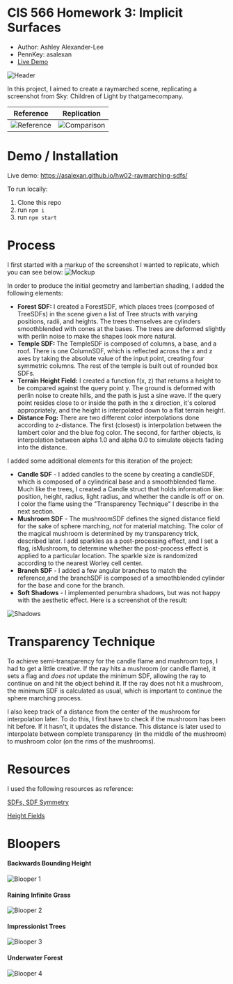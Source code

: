 # CIS 566 Homework 3: Implicit Surfaces

- Author: Ashley Alexander-Lee
- PennKey: asalexan
- [Live Demo](https://asalexan.github.io/hw03-advanced-raymarching/)


![Header](images/hw3_header1.gif)

In this project, I aimed to create a raymarched scene, replicating a screenshot from Sky: Children of Light by thatgamecompany.

| Reference | Replication |
| --------- | ----------- |
| ![Reference](images/sky_ref2.png) | ![Comparison](images/compare2.png) |

Demo / Installation
===================
Live demo: https://asalexan.github.io/hw02-raymarching-sdfs/

To run locally:
1. Clone this repo
2. run `npm i`
3. run `npm start`

Process
======
I first started with a markup of the screenshot I wanted to replicate, which you can see below:
![Mockup](images/sky_mockup.jpg)

In order to produce the initial geometry and lambertian shading, I added the following elements:
- **Forest SDF:** I created a ForestSDF, which places trees (composed of TreeSDFs) in the scene given a list of Tree structs with varying positions, radii, and heights. The trees themselves are cylinders smoothblended with cones at the bases. The trees are deformed slightly with perlin noise to make the shapes look more natural. 
- **Temple SDF:** The TempleSDF is composed of columns, a base, and a roof. There is one ColumnSDF, which is reflected across the x and z axes by taking the absolute value of the input point, creating four symmetric columns. The rest of the temple is built out of rounded box SDFs. 
- **Terrain Height Field:** I created a function f(x, z) that returns a height to be compared against the query point y. The ground is deformed with perlin noise to create hills, and the path is just a sine wave. If the query point resides close to or inside the path in the x direction, it's colored appropriately, and the height is interpolated down to a flat terrain height.  
- **Distance Fog:** There are two different color interpolations done according to z-distance. The first (closest) is interpolation between the lambert color and the blue fog color. The second, for farther objects, is interpolation between alpha 1.0 and alpha 0.0 to simulate objects fading into the distance.

I added some additional elements for this iteration of the project:
- **Candle SDF** - I added candles to the scene by creating a candleSDF, which is composed of a cylindrical base and a smoothblended flame. Much like the trees, I created a Candle struct that holds information like: position, height, radius, light radius, and whether the candle is off or on. I color the flame using the "Transparency Technique" I describe in the next section.
- **Mushroom SDF** - The mushroomSDF defines the signed distance field for the sake of sphere marching, *not* for material matching. The color of the magical mushroom is determined by my transparency trick, described later. I add sparkles as a post-processing effect, and I set a flag, isMushroom, to determine whether the post-process effect is applied to a particular location. The sparkle size is randomized according to the nearest Worley cell center.
- **Branch SDF** - I added a few angular branches to match the reference,and the branchSDF is composed of a smoothblended cylinder for the base and cone for the branch.
- **Soft Shadows** - I implemented penumbra shadows, but was not happy with the aesthetic effect. Here is a screenshot of the result:

![Shadows](images/shadows2.png)

Transparency Technique
======================
To achieve semi-transparency for the candle flame and mushroom tops, I had to get a little creative. If the ray hits a mushroom (or candle flame), it sets a flag and *does not* update the minimum SDF, allowing the ray to continue on and hit the object behind it. If the ray does not hit a mushroom, the minimum SDF is calculated as usual, which is important to continue the sphere marching process. 

I also keep track of a distance from the center of the mushroom for interpolation later. To do this, I first have to check if the mushroom has been hit before. If it hasn't, it updates the distance. This distance is later used to interpolate between complete transparency (in the middle of the mushroom) to mushroom color (on the rims of the mushrooms).

Resources
===========
I used the following resources as reference:

[SDFs, SDF Symmetry](https://www.iquilezles.org/www/articles/distfunctions/distfunctions.htm)

[Height Fields](https://www.iquilezles.org/www/articles/terrainmarching/terrainmarching.htm)

Bloopers
========

#### Backwards Bounding Height
![Blooper 1](images/hw3_bloopers/blooper1.png)

#### Raining Infinite Grass
![Blooper 2](images/hw3_bloopers/blooper2.png)

#### Impressionist Trees
![Blooper 3](images/hw3_bloopers/blooper3.png)

#### Underwater Forest
![Blooper 4](images/hw3_bloopers/blooper4.png)

